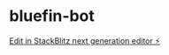 # bluefin-bot

[Edit in StackBlitz next generation editor ⚡️](https://stackblitz.com/~/github.com/shok8899/bluefin-bot)